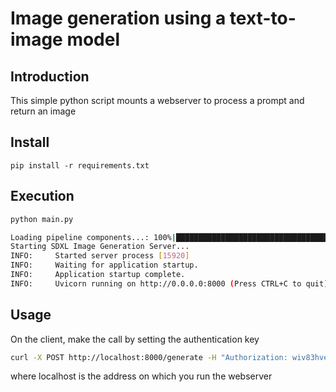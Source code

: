 # Image generation using a text-to-image model

## Introduction

This simple python script mounts a webserver to process a prompt and return an image

## Install

`pip install -r requirements.txt `

## Execution

```bash
python main.py

Loading pipeline components...: 100%|████████████████████████████████████████████████████| 7/7 [00:16<00:00,  2.40s/it]
Starting SDXL Image Generation Server...
INFO:     Started server process [15920]
INFO:     Waiting for application startup.
INFO:     Application startup complete.
INFO:     Uvicorn running on http://0.0.0.0:8000 (Press CTRL+C to quit)
```


## Usage

On the client, make the call by setting the authentication key


```bash
curl -X POST http://localhost:8000/generate -H "Authorization: wiv83hveivd83vk83" -H "Content-Type: application/json" -d '{"prompt": "A serene mountain landscape at sunset"}'
```

where localhost is the address on which you run the webserver
